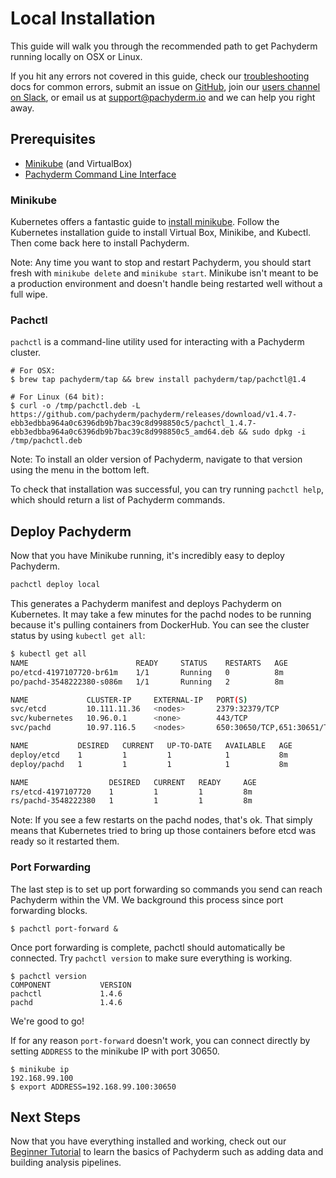 # Local Installation
This guide will walk you through the recommended path to get Pachyderm running locally on OSX or Linux.

If you hit any errors not covered in this guide, check our [troubleshooting](http://pachyderm.readthedocs.io/en/stable/getting_started/troubleshooting.html) docs for common errors, submit an issue on [GitHub](https://github.com/pachyderm/pachyderm), join our [users channel on Slack](http://slack.pachyderm.io/), or email us at [support@pachyderm.io](mailto:support@pachyderm.io) and we can help you right away.

## Prerequisites
- [Minikube](#minikube) (and VirtualBox)
- [Pachyderm Command Line Interface](#pachctl)

### Minikube

Kubernetes offers a fantastic guide to [install minikube](http://kubernetes.io/docs/getting-started-guides/minikube). Follow the Kubernetes installation guide to install Virtual Box, Minikibe, and Kubectl. Then come back here to install Pachyderm.

Note: Any time you want to stop and restart Pachyderm, you should start fresh with `minikube delete` and `minikube start`. Minikube isn't meant to be a production environment and doesn't handle being restarted well without a full wipe. 

### Pachctl

`pachctl` is a command-line utility used for interacting with a Pachyderm cluster.


```shell
# For OSX:
$ brew tap pachyderm/tap && brew install pachyderm/tap/pachctl@1.4

# For Linux (64 bit):
$ curl -o /tmp/pachctl.deb -L https://github.com/pachyderm/pachyderm/releases/download/v1.4.7-ebb3edbba964a0c6396db9b7bac39c8d998850c5/pachctl_1.4.7-ebb3edbba964a0c6396db9b7bac39c8d998850c5_amd64.deb && sudo dpkg -i /tmp/pachctl.deb
```


Note: To install an older version of Pachyderm, navigate to that version using the menu in the bottom left. 

To check that installation was successful, you can try running `pachctl help`, which should return a list of Pachyderm commands.

## Deploy Pachyderm
Now that you have Minikube running, it's incredibly easy to deploy Pachyderm.

```sh
pachctl deploy local
```
This generates a Pachyderm manifest and deploys Pachyderm on Kubernetes. It may take a few minutes for the pachd nodes to be running because it's pulling containers from DockerHub. You can see the cluster status by using `kubectl get all`:

```sh
$ kubectl get all
NAME                        READY     STATUS    RESTARTS   AGE
po/etcd-4197107720-br61m    1/1       Running   0          8m
po/pachd-3548222380-s086m   1/1       Running   2          8m

NAME             CLUSTER-IP     EXTERNAL-IP   PORT(S)                       AGE
svc/etcd         10.111.11.36   <nodes>       2379:32379/TCP                8m
svc/kubernetes   10.96.0.1      <none>        443/TCP                       10m
svc/pachd        10.97.116.5    <nodes>       650:30650/TCP,651:30651/TCP   8m

NAME           DESIRED   CURRENT   UP-TO-DATE   AVAILABLE   AGE
deploy/etcd    1         1         1            1           8m
deploy/pachd   1         1         1            1           8m

NAME                  DESIRED   CURRENT   READY     AGE
rs/etcd-4197107720    1         1         1         8m
rs/pachd-3548222380   1         1         1         8m
```
Note: If you see a few restarts on the pachd nodes, that's ok. That simply means that Kubernetes tried to bring up those containers before etcd was ready so it restarted them.

### Port Forwarding

The last step is to set up port forwarding so commands you send can reach Pachyderm within the VM. We background this process since port forwarding blocks.

```shell
$ pachctl port-forward &
```

Once port forwarding is complete, pachctl should automatically be connected. Try `pachctl version` to make sure everything is working.

```shell
$ pachctl version
COMPONENT           VERSION
pachctl             1.4.6
pachd               1.4.6
```
We're good to go!

If for any reason `port-forward` doesn't work, you can connect directly by setting `ADDRESS` to the minikube IP with port 30650. 

```
$ minikube ip
192.168.99.100
$ export ADDRESS=192.168.99.100:30650
```

## Next Steps

Now that you have everything installed and working, check out our [Beginner Tutorial](./beginner_tutorial.html) to learn the basics of Pachyderm such as adding data and building analysis pipelines.



